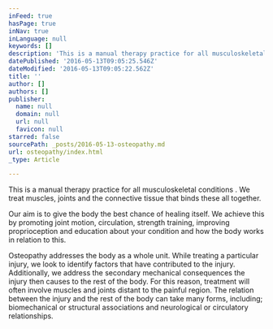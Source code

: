 ```yaml
---
inFeed: true
hasPage: true
inNav: true
inLanguage: null
keywords: []
description: 'This is a manual therapy practice for all musculoskeletal conditions . We treat muscles, joints and the connective tissue that binds these all together. '
datePublished: '2016-05-13T09:05:25.546Z'
dateModified: '2016-05-13T09:05:22.562Z'
title: ''
author: []
authors: []
publisher:
  name: null
  domain: null
  url: null
  favicon: null
starred: false
sourcePath: _posts/2016-05-13-osteopathy.md
url: osteopathy/index.html
_type: Article

---
```

This is a manual therapy practice for all musculoskeletal conditions . We treat muscles, joints and the connective tissue that binds these all together. 

Our aim is to give the body the best chance of healing itself. We achieve this by promoting joint motion, circulation, strength training, improving proprioception and education about your condition and how the body works in relation to this. 

Osteopathy addresses the body as a whole unit. While treating a particular injury, we look to identify factors that have contributed to the injury. Additionally, we address the secondary mechanical consequences the injury then causes to the rest of the body. For this reason, treatment will often involve muscles and joints distant to the painful region. The relation between the injury and the rest of the body can take many forms, including; biomechanical or structural associations and neurological or circulatory relationships.